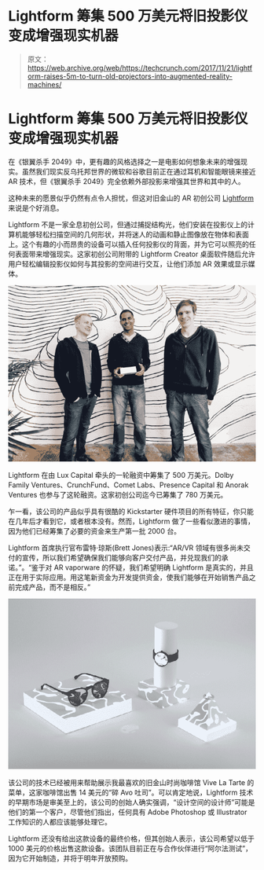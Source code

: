 # Lightform 筹集 500 万美元将旧投影仪变成增强现实机器 

> 原文：<https://web.archive.org/web/https://techcrunch.com/2017/11/21/lightform-raises-5m-to-turn-old-projectors-into-augmented-reality-machines/>

# Lightform 筹集 500 万美元将旧投影仪变成增强现实机器

在《银翼杀手 2049》中，更有趣的风格选择之一是电影如何想象未来的增强现实。虽然我们现实反乌托邦世界的微软和谷歌目前正在通过耳机和智能眼镜来接近 AR 技术，但《银翼杀手 2049》完全依赖外部投影来增强其世界和其中的人。

这种未来的愿景似乎仍然有点令人担忧，但这对旧金山的 AR 初创公司 [Lightform](https://web.archive.org/web/20221127191031/https://lightform.com/) 来说是个好消息。

Lightform 不是一家全息初创公司，但通过捕捉结构光，他们安装在投影仪上的计算机能够轻松扫描空间的几何形状，并将迷人的动画和静止图像放在物体和表面上。这个有趣的小而昂贵的设备可以插入任何投影仪的背面，并为它可以照亮的任何表面带来增强现实。这家初创公司附带的 Lightform Creator 桌面软件随后允许用户轻松编辑投影仪如何与其投影的空间进行交互，让他们添加 AR 效果或显示媒体。

![](img/f2fe2037f9c6b3c4645b59b0e71a8366.png)

Lightform 在由 Lux Capital 牵头的一轮融资中筹集了 500 万美元。Dolby Family Ventures、CrunchFund、Comet Labs、Presence Capital 和 Anorak Ventures 也参与了这轮融资。这家初创公司迄今已筹集了 780 万美元。

乍一看，该公司的产品似乎具有很酷的 Kickstarter 硬件项目的所有特征，你只能在几年后才看到它，或者根本没有。然而，Lightform 做了一些看似激进的事情，因为他们已经筹集了必要的资金来生产第一批 2000 台。

Lightform 首席执行官布雷特·琼斯(Brett Jones)表示:“AR/VR 领域有很多尚未交付的宣传，所以我们希望确保我们能够向客户交付产品，并兑现我们的承诺。”。“鉴于对 AR vaporware 的怀疑，我们希望明确 Lightform 是真实的，并且正在用于实际应用。用这笔新资金为开发提供资金，使我们能够在开始销售产品之前完成产品，而不是相反。”

![](img/69af948e79e6a6dee7e8e2ae2aa3d49a.png)

该公司的技术已经被用来帮助展示我最喜欢的旧金山时尚咖啡馆 Vive La Tarte 的菜单，这家咖啡馆出售 14 美元的“碎 Avo 吐司”。可以肯定地说，Lightform 技术的早期市场是审美至上的，该公司的创始人确实强调，“设计空间的设计师”可能是他们的第一个客户，尽管他们指出，任何具有 Adobe Photoshop 或 Illustrator 工作知识的人都应该能够处理它。

Lightform 还没有给出这款设备的最终价格，但其创始人表示，该公司希望以低于 1000 美元的价格出售这款设备。该团队目前正在与合作伙伴进行“阿尔法测试”，因为它开始制造，并将于明年开放预购。